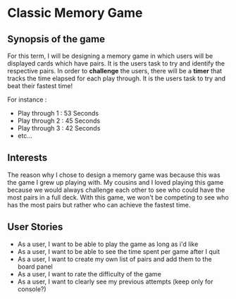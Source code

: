 # Classic Memory Game

## Synopsis of the game


For this term, I will be designing a memory game in which users will be
displayed cards which have pairs. It is the users task to try and identify 
the respective pairs. In order to **challenge** the users, there will be a
**timer** that tracks the time elapsed for each play through. It is the users
task to try and beat their fastest time!

For instance :

- Play through 1 : 53 Seconds
- Play through 2 : 45 Seconds
- Play through 3 : 42 Seconds
- etc...


## Interests

The reason why I chose to design a memory game was because this was the game
I grew up playing with. My cousins and I loved playing this game because 
we would always challenge each other to see who could have the most 
pairs in a full deck. With this game, we won't be competing to see who has the most pairs but rather
who can achieve the fastest time.


## User Stories

- As a user, I want to be able to play the game as long as i'd like
- As a user, I want to be able to see the time spent per game after I quit
- As a user, I want to create my own list of pairs and add them to the board panel
- As a user, I want to rate the difficulty of the game
- As a user, I want to clearly see my previous attempts (keep only for console?)


